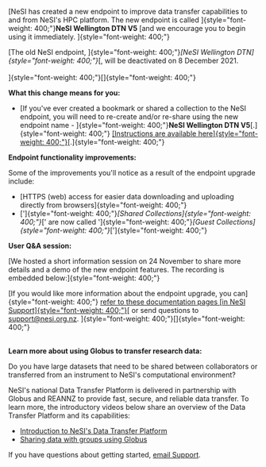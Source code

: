 [NeSI has created a new endpoint to improve data transfer capabilities
to and from NeSI\'s HPC platform. The new endpoint is called
]{style="font-weight: 400;"}**NeSI Wellington DTN V5** [and we encourage
you to begin using it immediately. ]{style="font-weight: 400;"}

[The old NeSI endpoint, ]{style="font-weight: 400;"}*[NeSI Wellington
DTN]{style="font-weight: 400;"}*[, will be deactivated on 8 December
2021.\
\
]{style="font-weight: 400;"}[]{style="font-weight: 400;"}

**What this change means for you:**

-   [If you\'ve ever created a bookmark or shared a collection to the
    NeSI endpoint, you will need to re-create and/or re-share using the
    new endpoint name - ]{style="font-weight: 400;"}**NeSI Wellington
    DTN V5**[.]{style="font-weight: 400;"} [[Instructions are available
    here]{style="font-weight: 400;"}](https://support.nesi.org.nz/hc/en-gb/articles/4409759247887-Re-creating-Shared-Collections-and-Bookmarks-in-Globus-V5)[.]{style="font-weight: 400;"}

**Endpoint functionality improvements:**

Some of the improvements you\'ll notice as a result of the endpoint
upgrade include:

-   [HTTPS (web) access for easier data downloading and uploading
    directly from browsers]{style="font-weight: 400;"}
-   [\']{style="font-weight: 400;"}*[Shared
    Collections]{style="font-weight: 400;"}*[\' are now called
    \']{style="font-weight: 400;"}*[Guest
    Collections]{style="font-weight: 400;"}*[\']{style="font-weight: 400;"}

**User Q&A session:**

[We hosted a short information session on 24 November to share more
details and a demo of the new endpoint features. The recording is
embedded below:]{style="font-weight: 400;"}

[If you would like more information about the endpoint upgrade, you
can]{style="font-weight: 400;"} [refer to these documentation pages [in
NeSI
Support]{style="font-weight: 400;"}](https://support.nesi.org.nz/hc/en-gb/sections/360000040596-Data-Transfer-Services)[
or send questions to
<support@nesi.org.nz>. ]{style="font-weight: 400;"}[]{style="font-weight: 400;"}

\
**Learn more about using Globus to transfer research data:**

Do you have large datasets that need to be shared between collaborators
or transferred from an instrument to NeSI\'s computational environment?

NeSI\'s national Data Transfer Platform is delivered in partnership with
Globus and REANNZ to provide fast, secure, and reliable data transfer.
To learn more, the introductory videos below share an overview of the
Data Transfer Platform and its capabilities:

-   [Introduction to NeSI\'s Data Transfer
    Platform](https://www.youtube.com/watch?v=rUPoJUUkmGw)
-   [Sharing data with groups using
    Globus](https://www.youtube.com/watch?v=SmkWHjFDfQY)

If you have questions about getting started, [email
Support](mailto:support@nesi.org.nz).
